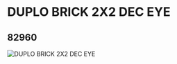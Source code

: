 # DUPLO BRICK 2X2 DEC EYE
## 82960
![DUPLO BRICK 2X2 DEC EYE](https://lc-www-live-s.legocdn.com/media/bricks/5/2/4107957.jpg)